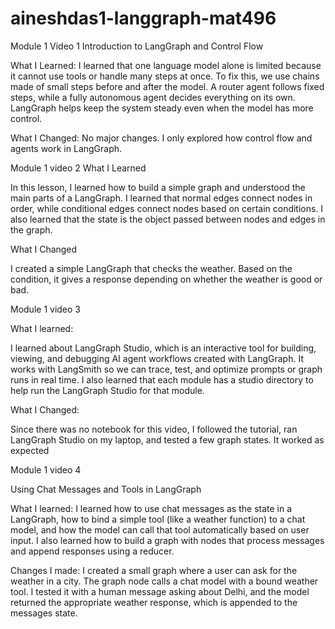 # aineshdas1-langgraph-mat496
Module 1 Video 1 
Introduction to LangGraph and Control Flow

What I Learned:
I learned that one language model alone is limited because it cannot use tools or handle many steps at once. To fix this, we use chains made of small steps before and after the model. A router agent follows fixed steps, while a fully autonomous agent decides everything on its own. LangGraph helps keep the system steady even when the model has more control.

What I Changed:
No major changes. I only explored how control flow and agents work in LangGraph.

Module 1 video 2
What I Learned

In this lesson, I learned how to build a simple graph and understood the main parts of a LangGraph. I learned that normal edges connect nodes in order, while conditional edges connect nodes based on certain conditions. I also learned that the state is the object passed between nodes and edges in the graph.

What I Changed

I created a simple LangGraph that checks the weather. Based on the condition, it gives a response depending on whether the weather is good or bad.

Module 1 video 3

What I learned:

I learned about LangGraph Studio, which is an interactive tool for building, viewing, and debugging AI agent workflows created with LangGraph. It works with LangSmith so we can trace, test, and optimize prompts or graph runs in real time. I also learned that each module has a studio directory to help run the LangGraph Studio for that module.

What I Changed:

Since there was no notebook for this video, I followed the tutorial, ran LangGraph Studio on my laptop, and tested a few graph states. It worked as expected

Module 1 video 4

Using Chat Messages and Tools in LangGraph

What I learned:
I learned how to use chat messages as the state in a LangGraph, how to bind a simple tool (like a weather function) to a chat model, and how the model can call that tool automatically based on user input. I also learned how to build a graph with nodes that process messages and append responses using a reducer.

Changes I made:
I created a small graph where a user can ask for the weather in a city. The graph node calls a chat model with a bound weather tool. I tested it with a human message asking about Delhi, and the model returned the appropriate weather response, which is appended to the messages state.
